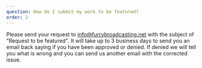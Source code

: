 ```yaml
---
question: How do I submit my work to be featured?
order: 2
---
```


Please send your request to info@furrybroadcasting.net with the subject of "Request to be featured". It will take up to 3 business days to send you an email back saying if you have been approved or denied. If denied we will tell you what is wrong and you can send us another email with the corrected issue.